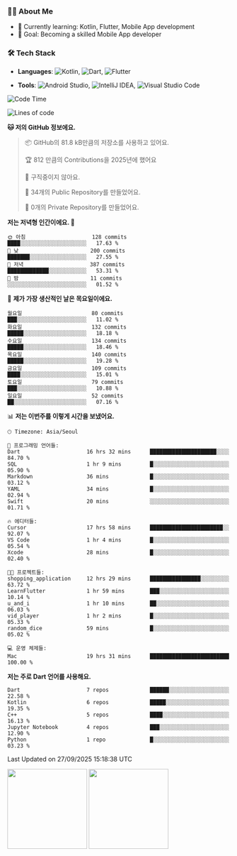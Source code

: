 ### 👨‍💻 About Me
- 🌱 Currently learning: Kotlin, Flutter, Mobile App development
- 🎯 Goal: Becoming a skilled Mobile App developer

### 🛠 Tech Stack
- **Languages**: ![Kotlin](https://img.shields.io/badge/Kotlin-0095D5?style=flat-square&logo=kotlin&logoColor=white), ![Dart](https://img.shields.io/badge/Dart-0175C2?style=flat-square&logo=dart&logoColor=white), ![Flutter](https://img.shields.io/badge/Flutter-02569B?style=flat-square&logo=flutter&logoColor=white)

- **Tools**:
![Android Studio](https://img.shields.io/badge/Android%20Studio-3DDC84?style=flat-square&logo=android-studio&logoColor=white), 
![IntelliJ IDEA](https://img.shields.io/badge/IntelliJ%20IDEA-000000?style=flat-square&logo=intellij-idea&logoColor=white), 
![Visual Studio Code](https://img.shields.io/badge/VS%20Code-007ACC?style=flat-square&logo=visual-studio-code&logoColor=white)

<!--START_SECTION:waka-->
![Code Time](http://img.shields.io/badge/Code%20Time-301%20hrs%2046%20mins-blue)

![Lines of code](https://img.shields.io/badge/%EC%A0%80%EB%8A%94%20%EC%97%AC%ED%83%9C%EA%B9%8C%EC%A7%80%20-488.8%20thousand%20%EC%A4%84%EC%9D%98%20%EC%BD%94%EB%93%9C%EB%A5%BC%20%EC%9E%91%EC%84%B1%ED%96%88%EC%96%B4%EC%9A%94.-blue)

**🐱 저의 GitHub 정보에요.** 

> 📦 GitHub의 81.8 kB만큼의 저장소를 사용하고 있어요. 
 > 
> 🏆 812 만큼의 Contributions을 2025년에 했어요
 > 
> 🚫 구직중이지 않아요.
 > 
> 📜 34개의 Public Repository를 만들었어요. 
 > 
> 🔑 0개의 Private Repository를 만들었어요. 
 > 
**저는 저녁형 인간이에요. 🦉** 

```text
🌞 아침                     128 commits         ████░░░░░░░░░░░░░░░░░░░░░   17.63 % 
🌆 낮　                     200 commits         ███████░░░░░░░░░░░░░░░░░░   27.55 % 
🌃 저녁                     387 commits         █████████████░░░░░░░░░░░░   53.31 % 
🌙 밤　                     11 commits          ░░░░░░░░░░░░░░░░░░░░░░░░░   01.52 % 
```
📅 **제가 가장 생산적인 날은 목요일이에요.** 

```text
월요일                      80 commits          ███░░░░░░░░░░░░░░░░░░░░░░   11.02 % 
화요일                      132 commits         █████░░░░░░░░░░░░░░░░░░░░   18.18 % 
수요일                      134 commits         █████░░░░░░░░░░░░░░░░░░░░   18.46 % 
목요일                      140 commits         █████░░░░░░░░░░░░░░░░░░░░   19.28 % 
금요일                      109 commits         ████░░░░░░░░░░░░░░░░░░░░░   15.01 % 
토요일                      79 commits          ███░░░░░░░░░░░░░░░░░░░░░░   10.88 % 
일요일                      52 commits          ██░░░░░░░░░░░░░░░░░░░░░░░   07.16 % 
```


📊 **저는 이번주를 이렇게 시간을 보냈어요.** 

```text
🕑︎ Timezone: Asia/Seoul

💬 프로그래밍 언어들: 
Dart                     16 hrs 32 mins      █████████████████████░░░░   84.70 % 
SQL                      1 hr 9 mins         █░░░░░░░░░░░░░░░░░░░░░░░░   05.90 % 
Markdown                 36 mins             █░░░░░░░░░░░░░░░░░░░░░░░░   03.12 % 
YAML                     34 mins             █░░░░░░░░░░░░░░░░░░░░░░░░   02.94 % 
Swift                    20 mins             ░░░░░░░░░░░░░░░░░░░░░░░░░   01.71 % 

🔥 에디터들: 
Cursor                   17 hrs 58 mins      ███████████████████████░░   92.07 % 
VS Code                  1 hr 4 mins         █░░░░░░░░░░░░░░░░░░░░░░░░   05.54 % 
Xcode                    28 mins             █░░░░░░░░░░░░░░░░░░░░░░░░   02.40 % 

🐱‍💻 프로젝트들: 
shopping_application     12 hrs 29 mins      ████████████████░░░░░░░░░   63.72 % 
LearnFlutter             1 hr 59 mins        ███░░░░░░░░░░░░░░░░░░░░░░   10.14 % 
u_and_i                  1 hr 10 mins        ██░░░░░░░░░░░░░░░░░░░░░░░   06.03 % 
vid_player               1 hr 2 mins         █░░░░░░░░░░░░░░░░░░░░░░░░   05.33 % 
random_dice              59 mins             █░░░░░░░░░░░░░░░░░░░░░░░░   05.02 % 

💻 운영 체제들: 
Mac                      19 hrs 31 mins      █████████████████████████   100.00 % 
```

**저는 주로 Dart 언어를 사용해요.** 

```text
Dart                     7 repos             ██████░░░░░░░░░░░░░░░░░░░   22.58 % 
Kotlin                   6 repos             █████░░░░░░░░░░░░░░░░░░░░   19.35 % 
C++                      5 repos             ████░░░░░░░░░░░░░░░░░░░░░   16.13 % 
Jupyter Notebook         4 repos             ███░░░░░░░░░░░░░░░░░░░░░░   12.90 % 
Python                   1 repo              █░░░░░░░░░░░░░░░░░░░░░░░░   03.23 % 
```




 Last Updated on 27/09/2025 15:18:38 UTC
<!--END_SECTION:waka-->

<p>
  <img height="180em" src="https://github-readme-stats.vercel.app/api?username=JongHyun070105&show_icons=true&include_all_commits=true&bg_color=0d1117&title_color=ffffff&text_color=c9d1d9&icon_color=79ff97">
  <img height="180em" src="https://github-readme-stats.vercel.app/api/top-langs/?username=JongHyun070105&layout=compact&langs_count=4&bg_color=0d1117&title_color=ffffff&text_color=c9d1d9&hide=php,jupyter%20notebook&hide_repo=EcoStep,mimir,git-session">
</p>